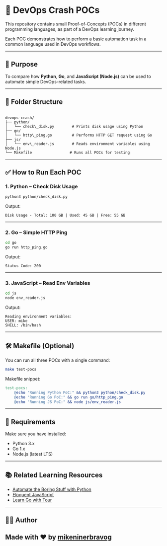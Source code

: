 # 🚀 DevOps Crash POCs

This repository contains small Proof-of-Concepts (POCs) in different programming languages, as part of a DevOps learning journey.

Each POC demonstrates how to perform a basic automation task in a common language used in DevOps workflows.

---

## 🧠 Purpose

To compare how **Python**, **Go**, and **JavaScript (Node.js)** can be used to automate simple DevOps-related tasks.

---

## 📁 Folder Structure

```

devops-crash/
├── python/
│   └── check\_disk.py        # Prints disk usage using Python
├── go/
│   └── http\_ping.go         # Performs HTTP GET request using Go
├── js/
│   └── env\_reader.js        # Reads environment variables using Node.js
└── Makefile                 # Runs all POCs for testing

````

---

## ✅ How to Run Each POC

### 1. Python – Check Disk Usage

```bash
python3 python/check_disk.py
````

Output:

```
Disk Usage - Total: 100 GB | Used: 45 GB | Free: 55 GB
```

---

### 2. Go – Simple HTTP Ping

```bash
cd go
go run http_ping.go
```

Output:

```
Status Code: 200
```

---

### 3. JavaScript – Read Env Variables

```bash
cd js
node env_reader.js
```

Output:

```
Reading environment variables:
USER: mike
SHELL: /bin/bash
```

---

## 🛠️ Makefile (Optional)

You can run all three POCs with a single command:

```bash
make test-pocs
```

Makefile snippet:

```makefile
test-pocs:
	@echo "Running Python PoC:" && python3 python/check_disk.py
	@echo "Running Go PoC:" && go run go/http_ping.go
	@echo "Running JS PoC:" && node js/env_reader.js
```

---

## 📌 Requirements

Make sure you have installed:

* Python 3.x
* Go 1.x
* Node.js (latest LTS)

---

## 📚 Related Learning Resources

* [Automate the Boring Stuff with Python](https://automatetheboringstuff.com/)
* [Eloquent JavaScript](https://eloquentjavascript.net/)
* [Learn Go with Tour](https://go.dev/tour/)

---

## 🧑‍💻 Author

Made with ♥️ by [mikeninerbravog](https://github.com/mikeninerbravog)
---


